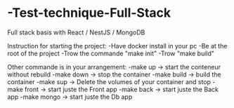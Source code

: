 # -Test-technique-Full-Stack
Full stack basis with React / NestJS / MongoDB


Instruction for starting the project:
	-Have docker install in your pc
	-Be at the root of the project
	-Trow the commande "make init"
	-Trow "make build"

Other commande is in your arrangement:
	-make up -> start the conteneur without rebuild
	-make down -> stop the container
	-make build -> build the container
	-make sup -> Delete the volumes of your container and stop 
	-make front -> start juste the Front app
	-make back -> start juste the Back app
	-make mongo -> start juste the Db app